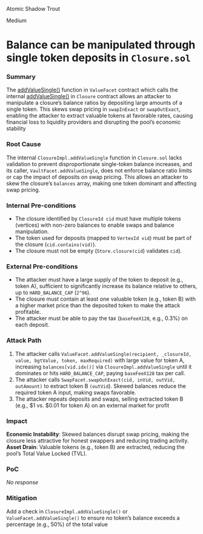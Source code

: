 Atomic Shadow Trout

Medium

# Balance can be manipulated through single token deposits in `Closure.sol`

### Summary

The [addValueSingle()](https://github.com/sherlock-audit/2025-04-burve/blob/main/Burve/src/multi/facets/ValueFacet.sol#L100-L135) function in `ValueFacet` contract which calls the internal [addValueSingle()](https://github.com/sherlock-audit/2025-04-burve/blob/main/Burve/src/multi/closure/Closure.sol#L147-L210) in `Closure` contract allows an attacker to manipulate a closure’s balance ratios by depositing large amounts of a single token. This skews swap pricing in `swapInExact` or `swapOutExact`, enabling the attacker to extract valuable tokens at favorable rates, causing financial loss to liquidity providers and disrupting the pool’s economic stability

### Root Cause

The internal `ClosureImpl.addValueSingle` function in `Closure.sol` lacks validation to prevent disproportionate single-token balance increases, and its caller, `VaultFacet.addValueSingle`, does not enforce balance ratio limits or cap the impact of deposits on swap pricing. This allows an attacker to skew the closure’s `balances` array, making one token dominant and affecting swap pricing.

### Internal Pre-conditions

- The closure identified by `ClosureId cid` must have multiple tokens (vertices) with non-zero balances to enable swaps and balance manipulation.
- The token used for deposits (mapped to `VertexId vid`) must be part of the closure (`cid.contains(vid)`).
- The closure must not be empty (`Store.closure(cid`) validates `cid`).

### External Pre-conditions

- The attacker must have a large supply of the token to deposit (e.g., token A), sufficient to significantly increase its balance relative to others, up to `HARD_BALANCE_CAP` (`2^96`).
- The closure must contain at least one valuable token (e.g., token B) with a higher market price than the deposited token to make the attack profitable.
- The attacker must be able to pay the tax (`baseFeeX128`, e.g., 0.3%) on each deposit.

### Attack Path

1. The attacker calls `ValueFacet.addValueSingle(recipient, _closureId, value, bgtValue, token, maxRequired)` with large value for token A, increasing `balances[vid.idx()]` via `ClosureImpl.addValueSingle` until it dominates or hits `HARD_BALANCE_CAP`, paying `baseFeeX128` tax per call.
2. The attacker calls `SwapFacet.swapOutExact(cid, inVid, outVid, outAmount)` to extract token B `(outVid`). Skewed balances reduce the required token A input, making swaps favorable.
3. The attacker repeats deposits and swaps, selling extracted token B (e.g., $1 vs. $0.01 for token A) on an external market for profit


### Impact

**Economic Instability**: Skewed balances disrupt swap pricing, making the closure less attractive for honest swappers and reducing trading activity.
**Asset Drain**: Valuable tokens (e.g., token B) are extracted, reducing the pool’s Total Value Locked (TVL).

### PoC

_No response_

### Mitigation

Add a check in `ClosureImpl.addValueSingle()` or `ValueFacet.addValueSingle()` to ensure no token’s balance exceeds a percentage (e.g., 50%) of the total value